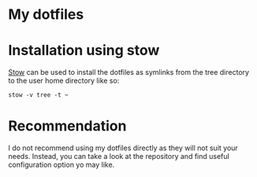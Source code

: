 # My dotfiles

# Installation using stow

[Stow](https://www.gnu.org/software/stow/) can be used to install the dotfiles
as symlinks from the tree directory to the user home directory like so:

```
stow -v tree -t ~
```

# Recommendation

I do not recommend using my dotfiles directly as they will not suit your needs.
Instead, you can take a look at the repository and find useful configuration
option yo may like.
